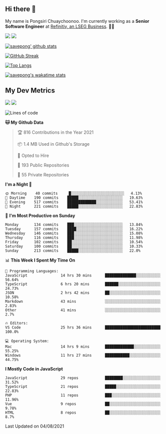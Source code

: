 ## Hi there 👋

My name is Pongsiri Chuaychoonoo. I'm currently working as a **Senior Software Engineer** at [Refinitiv, an LSEG Business](https://www.refinitiv.com). 👨‍💻

[<img src="https://img.shields.io/badge/savepong.com-%230077B5.svg?&style=for-the-badge&color=81e6d9" />](https://savepong.com)
[<img src="https://img.shields.io/badge/linkedin-%230077B5.svg?&style=for-the-badge&logo=linkedin&logoColor=white" />](https://www.linkedin.com/in/savepong)

[![savepong' github stats](https://github-readme-stats.vercel.app/api?username=savepong&show_icons=true&count_private=true&theme=gotham&hide_border=true&bg_color=00000000&text_color=768390FF)](https://savepong.com/posts/stats)

[![GitHub Streak](https://github-readme-streak-stats.herokuapp.com?user=savepong&theme=gotham&hide_border=true&background=00000000&dates=768390FF)](https://savepong.com/posts/stats)

[![Top Langs](https://github-readme-stats.vercel.app/api/top-langs/?username=savepong&layout=compact&langs_count=10&theme=gotham&hide_border=true&bg_color=00000000&text_color=768390FF)](https://savepong.com/posts/stats)

[![savepong's wakatime stats](https://github-readme-stats.vercel.app/api/wakatime?username=@savepong&layout=default&theme=gotham&hide_border=true&bg_color=00000000&text_color=768390FF)](https://savepong.com/posts/stats)

## My Dev Metrics

[![](https://komarev.com/ghpvc/?username=savepong&color=blue&label=Profile%20Views)](https://github.com/savepong)
[![](https://img.shields.io/github/followers/savepong?label=GitHub%20Followers)](https://github.com/savepong)

<!--START_SECTION:waka-->
![Lines of code](https://img.shields.io/badge/From%20Hello%20World%20I%27ve%20Written-9.1%20million%20lines%20of%20code-blue)

**🐱 My Github Data** 

> 🏆 816 Contributions in the Year 2021
 > 
> 📦 1.4 MB Used in Github's Storage 
 > 
> 💼 Opted to Hire
 > 
> 📜 193 Public Repositories 
 > 
> 🔑 55 Private Repositories  
 > 
**I'm a Night 🦉** 

```text
🌞 Morning    40 commits     █░░░░░░░░░░░░░░░░░░░░░░░░   4.13% 
🌆 Daytime    190 commits    █████░░░░░░░░░░░░░░░░░░░░   19.63% 
🌃 Evening    517 commits    █████████████░░░░░░░░░░░░   53.41% 
🌙 Night      221 commits    █████░░░░░░░░░░░░░░░░░░░░   22.83%

```
📅 **I'm Most Productive on Sunday** 

```text
Monday       134 commits    ███░░░░░░░░░░░░░░░░░░░░░░   13.84% 
Tuesday      157 commits    ████░░░░░░░░░░░░░░░░░░░░░   16.22% 
Wednesday    146 commits    ███░░░░░░░░░░░░░░░░░░░░░░   15.08% 
Thursday     116 commits    ███░░░░░░░░░░░░░░░░░░░░░░   11.98% 
Friday       102 commits    ██░░░░░░░░░░░░░░░░░░░░░░░   10.54% 
Saturday     100 commits    ██░░░░░░░░░░░░░░░░░░░░░░░   10.33% 
Sunday       213 commits    █████░░░░░░░░░░░░░░░░░░░░   22.0%

```


📊 **This Week I Spent My Time On** 

```text
💬 Programming Languages: 
JavaScript               14 hrs 30 mins      ██████████████░░░░░░░░░░░   56.64% 
TypeScript               6 hrs 20 mins       ██████░░░░░░░░░░░░░░░░░░░   24.73% 
JSON                     2 hrs 42 mins       ██░░░░░░░░░░░░░░░░░░░░░░░   10.58% 
Markdown                 43 mins             ░░░░░░░░░░░░░░░░░░░░░░░░░   2.83% 
Other                    41 mins             ░░░░░░░░░░░░░░░░░░░░░░░░░   2.7%

🔥 Editors: 
VS Code                  25 hrs 36 mins      █████████████████████████   100.0%

💻 Operating System: 
Mac                      14 hrs 9 mins       █████████████░░░░░░░░░░░░   55.25% 
Windows                  11 hrs 27 mins      ███████████░░░░░░░░░░░░░░   44.75%

```

**I Mostly Code in JavaScript** 

```text
JavaScript               29 repos            ████████░░░░░░░░░░░░░░░░░   31.52% 
TypeScript               21 repos            █████░░░░░░░░░░░░░░░░░░░░   22.83% 
PHP                      11 repos            ███░░░░░░░░░░░░░░░░░░░░░░   11.96% 
Vue                      9 repos             ██░░░░░░░░░░░░░░░░░░░░░░░   9.78% 
HTML                     8 repos             ██░░░░░░░░░░░░░░░░░░░░░░░   8.7%

```



 Last Updated on 04/08/2021
<!--END_SECTION:waka-->

<!--
**savepong/savepong** is a ✨ _special_ ✨ repository because its `README.md` (this file) appears on your GitHub profile.

Here are some ideas to get you started:

- 🔭 I’m currently working on WebComponents and TypeScript.
- 🌱 I’m currently learning ...
- 👯 I’m looking to collaborate on ...
- 🤔 I’m looking for help with ...
- 💬 Ask me about ...
- 📫 How to reach me: ...
- 😄 Pronouns: ...
- ⚡ Fun fact: ...
-->
